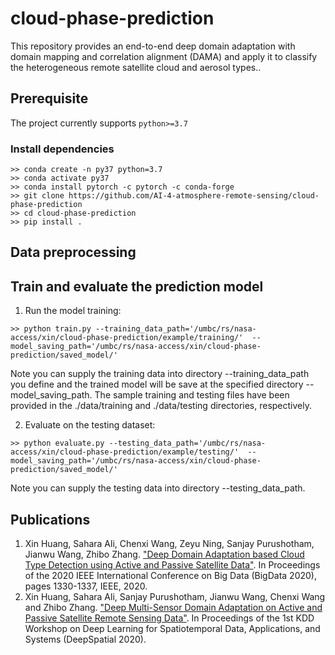 # cloud-phase-prediction
This repository provides an end-to-end deep domain adaptation with domain mapping and correlation alignment (DAMA) and apply it to classify the heterogeneous remote satellite cloud and aerosol types..

## Prerequisite
The project currently supports `python>=3.7`

### Install dependencies 
```
>> conda create -n py37 python=3.7
>> conda activate py37
>> conda install pytorch -c pytorch -c conda-forge
>> git clone https://github.com/AI-4-atmosphere-remote-sensing/cloud-phase-prediction
>> cd cloud-phase-prediction
>> pip install .
```

## Data preprocessing

## Train and evaluate the prediction model
1. Run the model training: 
```
>> python train.py --training_data_path='/umbc/rs/nasa-access/xin/cloud-phase-prediction/example/training/'  --model_saving_path='/umbc/rs/nasa-access/xin/cloud-phase-prediction/saved_model/' 
```

Note you can supply the training data into directory --training_data_path you define and the trained model will be save at the specified directory --model_saving_path. The sample training and testing files have been provided in the ./data/training and ./data/testing directories, respectively.  

2. Evaluate on the testing dataset: 
```
>> python evaluate.py --testing_data_path='/umbc/rs/nasa-access/xin/cloud-phase-prediction/example/testing/'  --model_saving_path='/umbc/rs/nasa-access/xin/cloud-phase-prediction/saved_model/'
```

Note you can supply the testing data into directory --testing_data_path.

## Publications
1. Xin Huang, Sahara Ali, Chenxi Wang, Zeyu Ning, Sanjay Purushotham, Jianwu Wang, Zhibo Zhang. ["Deep Domain Adaptation based Cloud Type Detection using Active and Passive Satellite Data"](https://ieeexplore.ieee.org/abstract/document/9377756). In Proceedings of the 2020 IEEE International Conference on Big Data (BigData 2020), pages 1330-1337, IEEE, 2020.
2. Xin Huang, Sahara Ali, Sanjay Purushotham, Jianwu Wang, Chenxi Wang and Zhibo Zhang. ["Deep Multi-Sensor Domain Adaptation on Active and Passive Satellite Remote Sensing Data"](http://mason.gmu.edu/~lzhao9/venues/DeepSpatial2020/papers/DeepSpatial2020_paper_14_camera_ready.pdf). In Proceedings of the 1st KDD Workshop on Deep Learning for Spatiotemporal Data, Applications, and Systems (DeepSpatial 2020).
